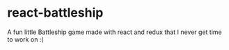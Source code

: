 # react-battleship
A fun little Battleship game made with react and redux that I never get time to work on :(
